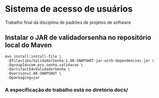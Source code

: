 # Sistema de acesso de usuários
Trabalho final da disciplina de padrões de projetos de software

## Instalar o JAR de validadorsenha no repositório local do Maven
```
mvn install:install-file \
 -Dfile=libs/ValidadorSenha-1.08-SNAPSHOT-jar-with-dependencies.jar \
 -DgroupId=com.pss.senha.validacao \
 -DartifactId=ValidadorSenha \
 -Dversion=1.08-SNAPSHOT \
 -Dpackaging=jar
```

### A especificação do trabalho está no diretório docs/